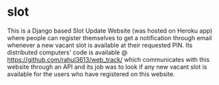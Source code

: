 # slot
This is a Django based Slot Update Website (was hosted on Heroku app) where people can register themselves 
to get a notification through email whenever a new vacant slot is available at their requested PIN.
Its distributed computers' code is available @ https://github.com/rahul3613/web_track/ which communicates with this website through an API and its job was to look if any new vacant slot is available for the users who have registered on this website.
